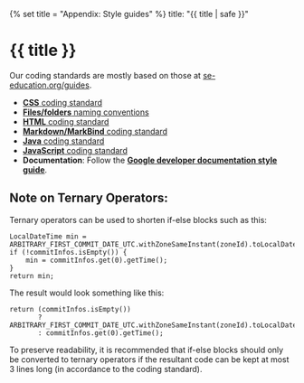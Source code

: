 {% set title = "Appendix: Style guides" %}
<frontmatter>
  title: "{{ title | safe }}"
</frontmatter>

<h1 class="display-4"><md>{{ title }}</md></h1>

<div class="lead">

Our coding standards are mostly based on those at [se-education.org/guides](https://se-education.org/guides).
</div>

* [**CSS** coding standard](https://se-education.org/guides/conventions/css.html)
* [**Files/folders** naming conventions](https://se-education.org/guides/conventions/files.html)
* [**HTML** coding standard](https://se-education.org/guides/conventions/html.html)
* [**Markdown/MarkBind** coding standard](https://se-education.org/guides/conventions/markdown.html)
* [**Java** coding standard](https://se-education.org/guides/conventions/java/index.html)
* [**JavaScript** coding standard](https://se-education.org/guides/conventions/javascript.html)
* **Documentation**: Follow the [**Google developer documentation style guide**](https://developers.google.com/style).

## Note on Ternary Operators:
Ternary operators can be used to shorten if-else blocks such as this:
```
LocalDateTime min = ARBITRARY_FIRST_COMMIT_DATE_UTC.withZoneSameInstant(zoneId).toLocalDateTime();
if (!commitInfos.isEmpty()) {
    min = commitInfos.get(0).getTime();
}
return min;
```

The result would look something like this:
```
return (commitInfos.isEmpty())
       ? ARBITRARY_FIRST_COMMIT_DATE_UTC.withZoneSameInstant(zoneId).toLocalDateTime()
       : commitInfos.get(0).getTime();
```

To preserve readability, it is recommended that if-else blocks should only be 
converted to ternary operators if the resultant code can be kept at most 3 lines long
(in accordance to the coding standard).
